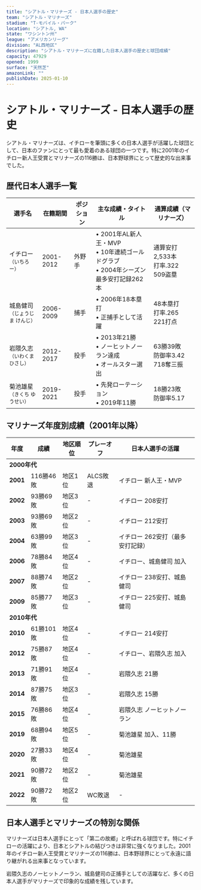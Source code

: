 ```yaml
---
title: "シアトル・マリナーズ - 日本人選手の歴史"
team: "シアトル・マリナーズ"
stadium: "T-モバイル・パーク"
location: "シアトル, WA"
state: "ワシントン州"
league: "アメリカンリーグ"
division: "AL西地区"
description: "シアトル・マリナーズに在籍した日本人選手の歴史と球団成績"
capacity: 47929
opened: 1999
surface: "天然芝"
amazonLink: ""
publishDate: 2025-01-10
---
```


# シアトル・マリナーズ - 日本人選手の歴史

シアトル・マリナーズは、イチローを筆頭に多くの日本人選手が活躍した球団として、日本のファンにとって最も愛着のある球団の一つです。特に2001年のイチロー新人王受賞とマリナーズの116勝は、日本野球界にとって歴史的な出来事でした。

## 歴代日本人選手一覧

<div class="players-table-container">
  <table class="players-table">
    <thead>
      <tr>
        <th>選手名</th>
        <th>在籍期間</th>
        <th>ポジション</th>
        <th>主な成績・タイトル</th>
        <th>通算成績（マリナーズ）</th>
      </tr>
    </thead>
    <tbody>
      <tr class="player-row">
        <td class="player-name">イチロー<br><small>（いちろー）</small></td>
        <td>2001-2012</td>
        <td>外野手</td>
        <td>
          • 2001年AL新人王・MVP<br>
          • 10年連続ゴールドグラブ<br>
          • 2004年シーズン最多安打記録262本
        </td>
        <td>通算安打2,533本<br>打率.322<br>509盗塁</td>
      </tr>
      <tr class="player-row">
        <td class="player-name">城島健司<br><small>（じょうじま けんじ）</small></td>
        <td>2006-2009</td>
        <td>捕手</td>
        <td>
          • 2006年18本塁打<br>
          • 正捕手として活躍
        </td>
        <td>48本塁打<br>打率.265<br>221打点</td>
      </tr>
      <tr class="player-row">
        <td class="player-name">岩隈久志<br><small>（いわくま ひさし）</small></td>
        <td>2012-2017</td>
        <td>投手</td>
        <td>
          • 2013年21勝<br>
          • ノーヒットノーラン達成<br>
          • オールスター選出
        </td>
        <td>63勝39敗<br>防御率3.42<br>718奪三振</td>
      </tr>
      <tr class="player-row">
        <td class="player-name">菊池雄星<br><small>（きくち ゆうせい）</small></td>
        <td>2019-2021</td>
        <td>投手</td>
        <td>
          • 先発ローテーション<br>
          • 2019年11勝
        </td>
        <td>18勝23敗<br>防御率5.17</td>
      </tr>
    </tbody>
  </table>
</div>

## マリナーズ年度別成績（2001年以降）

<div class="records-table-container">
  <table class="records-table">
    <thead>
      <tr>
        <th>年度</th>
        <th>成績</th>
        <th>地区順位</th>
        <th>プレーオフ</th>
        <th>日本人選手の活躍</th>
      </tr>
    </thead>
    <tbody>
      <tr class="decade-header">
        <td colspan="5"><strong>2000年代</strong></td>
      </tr>
      <tr class="record-row">
        <td><strong>2001</strong></td>
        <td>116勝46敗</td>
        <td>地区1位</td>
        <td>ALCS敗退</td>
        <td>イチロー 新人王・MVP</td>
      </tr>
      <tr class="record-row">
        <td><strong>2002</strong></td>
        <td>93勝69敗</td>
        <td>地区3位</td>
        <td>-</td>
        <td>イチロー 208安打</td>
      </tr>
      <tr class="record-row">
        <td><strong>2003</strong></td>
        <td>93勝69敗</td>
        <td>地区2位</td>
        <td>-</td>
        <td>イチロー 212安打</td>
      </tr>
      <tr class="record-row">
        <td><strong>2004</strong></td>
        <td>63勝99敗</td>
        <td>地区3位</td>
        <td>-</td>
        <td>イチロー 262安打（最多安打記録）</td>
      </tr>
      <tr class="record-row">
        <td><strong>2006</strong></td>
        <td>78勝84敗</td>
        <td>地区4位</td>
        <td>-</td>
        <td>イチロー、城島健司 加入</td>
      </tr>
      <tr class="record-row">
        <td><strong>2007</strong></td>
        <td>88勝74敗</td>
        <td>地区2位</td>
        <td>-</td>
        <td>イチロー 238安打、城島健司</td>
      </tr>
      <tr class="record-row">
        <td><strong>2009</strong></td>
        <td>85勝77敗</td>
        <td>地区3位</td>
        <td>-</td>
        <td>イチロー 225安打、城島健司</td>
      </tr>
      <tr class="decade-header">
        <td colspan="5"><strong>2010年代</strong></td>
      </tr>
      <tr class="record-row">
        <td><strong>2010</strong></td>
        <td>61勝101敗</td>
        <td>地区4位</td>
        <td>-</td>
        <td>イチロー 214安打</td>
      </tr>
      <tr class="record-row">
        <td><strong>2012</strong></td>
        <td>75勝87敗</td>
        <td>地区4位</td>
        <td>-</td>
        <td>イチロー、岩隈久志 加入</td>
      </tr>
      <tr class="record-row">
        <td><strong>2013</strong></td>
        <td>71勝91敗</td>
        <td>地区4位</td>
        <td>-</td>
        <td>岩隈久志 21勝</td>
      </tr>
      <tr class="record-row">
        <td><strong>2014</strong></td>
        <td>87勝75敗</td>
        <td>地区3位</td>
        <td>-</td>
        <td>岩隈久志 15勝</td>
      </tr>
      <tr class="record-row">
        <td><strong>2015</strong></td>
        <td>76勝86敗</td>
        <td>地区4位</td>
        <td>-</td>
        <td>岩隈久志 ノーヒットノーラン</td>
      </tr>
      <tr class="record-row">
        <td><strong>2019</strong></td>
        <td>68勝94敗</td>
        <td>地区5位</td>
        <td>-</td>
        <td>菊池雄星 加入、11勝</td>
      </tr>
      <tr class="record-row">
        <td><strong>2020</strong></td>
        <td>27勝33敗</td>
        <td>地区4位</td>
        <td>-</td>
        <td>菊池雄星</td>
      </tr>
      <tr class="record-row">
        <td><strong>2021</strong></td>
        <td>90勝72敗</td>
        <td>地区2位</td>
        <td>-</td>
        <td>菊池雄星</td>
      </tr>
      <tr class="record-row playoff">
        <td><strong>2022</strong></td>
        <td>90勝72敗</td>
        <td>地区2位</td>
        <td>WC敗退</td>
        <td>-</td>
      </tr>
    </tbody>
  </table>
</div>

## 日本人選手とマリナーズの特別な関係

マリナーズは日本人選手にとって「第二の故郷」と呼ばれる球団です。特にイチローの活躍により、日本とシアトルの結びつきは非常に強くなりました。2001年のイチロー新人王受賞とマリナーズの116勝は、日本野球界にとって永遠に語り継がれる出来事となっています。

岩隈久志のノーヒットノーラン、城島健司の正捕手としての活躍など、多くの日本人選手がマリナーズで印象的な成績を残しています。